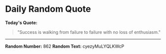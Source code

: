 # Daily Random Quote

**Today's Quote:**
> "Success is walking from failure to failure with no loss of enthusiasm."

---

**Random Number:** 862
**Random Text:** cyezyMuLYQLKWcP
